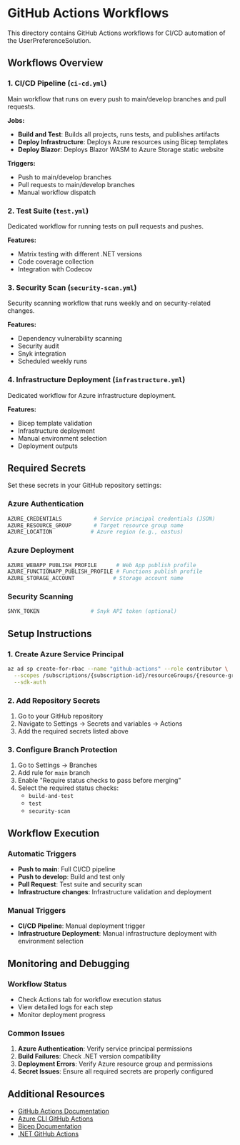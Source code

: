 # GitHub Actions Workflows

This directory contains GitHub Actions workflows for CI/CD automation of the UserPreferenceSolution.

## Workflows Overview

### 1. **CI/CD Pipeline** (`ci-cd.yml`)
Main workflow that runs on every push to main/develop branches and pull requests.

**Jobs:**
- **Build and Test**: Builds all projects, runs tests, and publishes artifacts
- **Deploy Infrastructure**: Deploys Azure resources using Bicep templates
- **Deploy Blazor**: Deploys Blazor WASM to Azure Storage static website

**Triggers:**
- Push to main/develop branches
- Pull requests to main/develop branches
- Manual workflow dispatch

### 2. **Test Suite** (`test.yml`)
Dedicated workflow for running tests on pull requests and pushes.

**Features:**
- Matrix testing with different .NET versions
- Code coverage collection
- Integration with Codecov

### 3. **Security Scan** (`security-scan.yml`)
Security scanning workflow that runs weekly and on security-related changes.

**Features:**
- Dependency vulnerability scanning
- Security audit
- Snyk integration
- Scheduled weekly runs

### 4. **Infrastructure Deployment** (`infrastructure.yml`)
Dedicated workflow for Azure infrastructure deployment.

**Features:**
- Bicep template validation
- Infrastructure deployment
- Manual environment selection
- Deployment outputs

## Required Secrets

Set these secrets in your GitHub repository settings:

### Azure Authentication
```bash
AZURE_CREDENTIALS          # Service principal credentials (JSON)
AZURE_RESOURCE_GROUP       # Target resource group name
AZURE_LOCATION            # Azure region (e.g., eastus)
```

### Azure Deployment
```bash
AZURE_WEBAPP_PUBLISH_PROFILE      # Web App publish profile
AZURE_FUNCTIONAPP_PUBLISH_PROFILE # Functions publish profile
AZURE_STORAGE_ACCOUNT            # Storage account name
```

### Security Scanning
```bash
SNYK_TOKEN                # Snyk API token (optional)
```

## Setup Instructions

### 1. Create Azure Service Principal
```bash
az ad sp create-for-rbac --name "github-actions" --role contributor \
  --scopes /subscriptions/{subscription-id}/resourceGroups/{resource-group} \
  --sdk-auth
```

### 2. Add Repository Secrets
1. Go to your GitHub repository
2. Navigate to Settings → Secrets and variables → Actions
3. Add the required secrets listed above

### 3. Configure Branch Protection
1. Go to Settings → Branches
2. Add rule for `main` branch
3. Enable "Require status checks to pass before merging"
4. Select the required status checks:
   - `build-and-test`
   - `test`
   - `security-scan`

## Workflow Execution

### Automatic Triggers
- **Push to main**: Full CI/CD pipeline
- **Push to develop**: Build and test only
- **Pull Request**: Test suite and security scan
- **Infrastructure changes**: Infrastructure validation and deployment

### Manual Triggers
- **CI/CD Pipeline**: Manual deployment trigger
- **Infrastructure Deployment**: Manual infrastructure deployment with environment selection

## Monitoring and Debugging

### Workflow Status
- Check Actions tab for workflow execution status
- View detailed logs for each step
- Monitor deployment progress

### Common Issues
1. **Azure Authentication**: Verify service principal permissions
2. **Build Failures**: Check .NET version compatibility
3. **Deployment Errors**: Verify Azure resource group and permissions
4. **Secret Issues**: Ensure all required secrets are properly configured

## Additional Resources

- [GitHub Actions Documentation](https://docs.github.com/en/actions)
- [Azure CLI GitHub Actions](https://github.com/azure/login)
- [Bicep Documentation](https://docs.microsoft.com/en-us/azure/azure-resource-manager/bicep/)
- [.NET GitHub Actions](https://github.com/actions/setup-dotnet)

